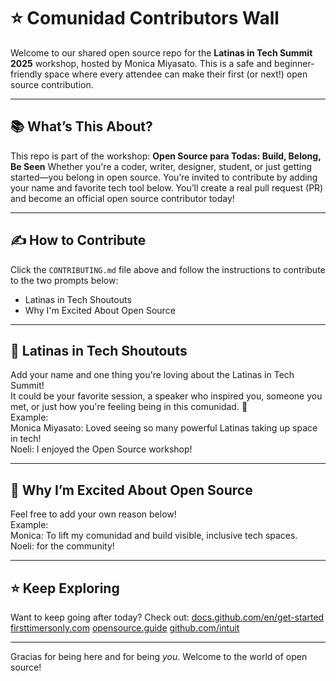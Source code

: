 # :star: Comunidad Contributors Wall
Welcome to our shared open source repo for the **Latinas in Tech Summit 2025** workshop, hosted by Monica Miyasato. This is a safe and beginner-friendly space where every attendee can make their first (or next!) open source contribution.

---
## :books: What’s This About?
This repo is part of the workshop: 
**Open Source para Todas: Build, Belong, Be Seen** 
Whether you're a coder, writer, designer, student, or just getting started—you belong in open source.
You’re invited to contribute by adding your name and favorite tech tool below. You’ll create a real pull request (PR) and become an official open source contributor today!

---
## :writing_hand: How to Contribute
Click the `CONTRIBUTING.md` file above and follow the instructions to contribute to the two prompts below:
- Latinas in Tech Shoutouts
- Why I'm Excited About Open Source


---
## :speech_balloon: Latinas in Tech Shoutouts
Add your name and one thing you're loving about the Latinas in Tech Summit! <br>
It could be your favorite session, a speaker who inspired you, someone you met, or just how you're feeling being in this comunidad. :sparkling_heart:<br>
Example:<br>
Monica Miyasato: Loved seeing so many powerful Latinas taking up space in tech! <br>
Noeli: I enjoyed the Open Source workshop!

---
## :speech_balloon: Why I’m Excited About Open Source
Feel free to add your own reason below!<br>
Example:<br>
Monica: To lift my comunidad and build visible, inclusive tech spaces. <br>
Noeli: for the community!

---
## :star: Keep Exploring
Want to keep going after today?
Check out:
[docs.github.com/en/get-started](https://docs.github.com/en/get-started)
[firsttimersonly.com](https://www.firsttimersonly.com)
[opensource.guide](https://opensource.guide)
[github.com/intuit](https://github.com/intuit)

---
Gracias for being here and for being *you*. 
Welcome to the world of open source!
